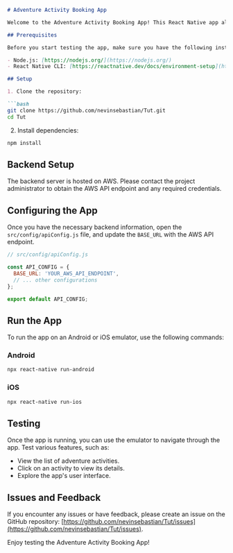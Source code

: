 
```markdown
# Adventure Activity Booking App

Welcome to the Adventure Activity Booking App! This React Native app allows users to browse and book adventure activities. The backend API is hosted on AWS.

## Prerequisites

Before you start testing the app, make sure you have the following installed on your machine:

- Node.js: [https://nodejs.org/](https://nodejs.org/)
- React Native CLI: [https://reactnative.dev/docs/environment-setup](https://reactnative.dev/docs/environment-setup)

## Setup

1. Clone the repository:

```bash
git clone https://github.com/nevinsebastian/Tut.git
cd Tut
```

2. Install dependencies:

```bash
npm install
```

## Backend Setup

The backend server is hosted on AWS. Please contact the project administrator to obtain the AWS API endpoint and any required credentials.

## Configuring the App

Once you have the necessary backend information, open the `src/config/apiConfig.js` file, and update the `BASE_URL` with the AWS API endpoint.

```javascript
// src/config/apiConfig.js

const API_CONFIG = {
  BASE_URL: 'YOUR_AWS_API_ENDPOINT',
  // ... other configurations
};

export default API_CONFIG;
```

## Run the App

To run the app on an Android or iOS emulator, use the following commands:

### Android

```bash
npx react-native run-android
```

### iOS

```bash
npx react-native run-ios
```

## Testing

Once the app is running, you can use the emulator to navigate through the app. Test various features, such as:

- View the list of adventure activities.
- Click on an activity to view its details.
- Explore the app's user interface.

## Issues and Feedback

If you encounter any issues or have feedback, please create an issue on the GitHub repository: [https://github.com/nevinsebastian/Tut/issues](https://github.com/nevinsebastian/Tut/issues).

Enjoy testing the Adventure Activity Booking App!
```

